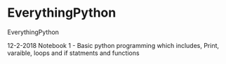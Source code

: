 # EverythingPython
EverythingPython

12-2-2018 Notebook 1 -  Basic python programming which includes, Print, varaible, loops and if statments and functions


